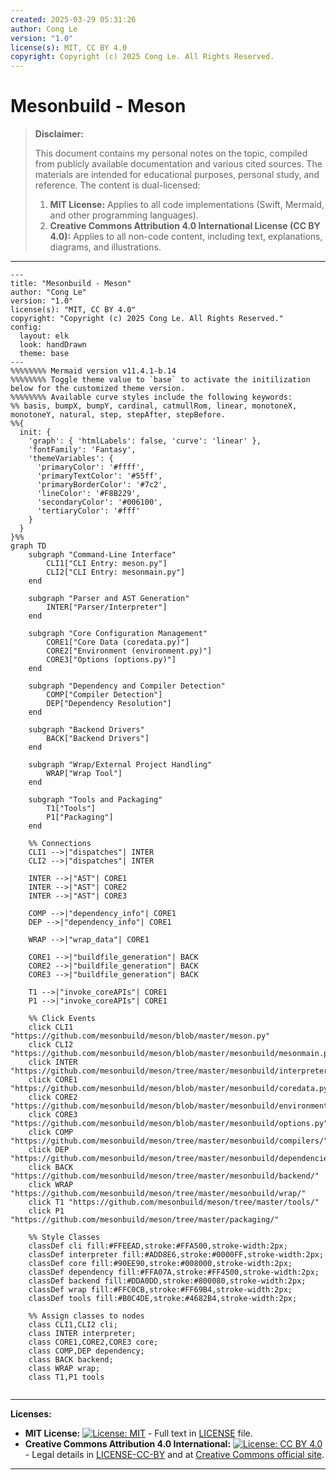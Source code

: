```yaml
---
created: 2025-03-29 05:31:26
author: Cong Le
version: "1.0"
license(s): MIT, CC BY 4.0
copyright: Copyright (c) 2025 Cong Le. All Rights Reserved.
---
```




# Mesonbuild - Meson
> **Disclaimer:**
>
> This document contains my personal notes on the topic,
> compiled from publicly available documentation and various cited sources.
> The materials are intended for educational purposes, personal study, and reference.
> The content is dual-licensed:
> 1. **MIT License:** Applies to all code implementations (Swift, Mermaid, and other programming languages).
> 2. **Creative Commons Attribution 4.0 International License (CC BY 4.0):** Applies to all non-code content, including text, explanations, diagrams, and illustrations.
---


```mermaid
---
title: "Mesonbuild - Meson"
author: "Cong Le"
version: "1.0"
license(s): "MIT, CC BY 4.0"
copyright: "Copyright (c) 2025 Cong Le. All Rights Reserved."
config:
  layout: elk
  look: handDrawn
  theme: base
---
%%%%%%%% Mermaid version v11.4.1-b.14
%%%%%%%% Toggle theme value to `base` to activate the initilization below for the customized theme version.
%%%%%%%% Available curve styles include the following keywords:
%% basis, bumpX, bumpY, cardinal, catmullRom, linear, monotoneX, monotoneY, natural, step, stepAfter, stepBefore.
%%{
  init: {
    'graph': { 'htmlLabels': false, 'curve': 'linear' },
    'fontFamily': 'Fantasy',
    'themeVariables': {
      'primaryColor': '#ffff',
      'primaryTextColor': '#55ff',
      'primaryBorderColor': '#7c2',
      'lineColor': '#F8B229',
      'secondaryColor': '#006100',
      'tertiaryColor': '#fff'
    }
  }
}%%
graph TD
    subgraph "Command-Line Interface"
        CLI1["CLI Entry: meson.py"]
        CLI2["CLI Entry: mesonmain.py"]
    end

    subgraph "Parser and AST Generation"
        INTER["Parser/Interpreter"]
    end

    subgraph "Core Configuration Management"
        CORE1["Core Data (coredata.py)"]
        CORE2["Environment (environment.py)"]
        CORE3["Options (options.py)"]
    end

    subgraph "Dependency and Compiler Detection"
        COMP["Compiler Detection"]
        DEP["Dependency Resolution"]
    end

    subgraph "Backend Drivers"
        BACK["Backend Drivers"]
    end

    subgraph "Wrap/External Project Handling"
        WRAP["Wrap Tool"]
    end

    subgraph "Tools and Packaging"
        T1["Tools"]
        P1["Packaging"]
    end

    %% Connections
    CLI1 -->|"dispatches"| INTER
    CLI2 -->|"dispatches"| INTER

    INTER -->|"AST"| CORE1
    INTER -->|"AST"| CORE2
    INTER -->|"AST"| CORE3

    COMP -->|"dependency_info"| CORE1
    DEP -->|"dependency_info"| CORE1

    WRAP -->|"wrap_data"| CORE1

    CORE1 -->|"buildfile_generation"| BACK
    CORE2 -->|"buildfile_generation"| BACK
    CORE3 -->|"buildfile_generation"| BACK

    T1 -->|"invoke_coreAPIs"| CORE1
    P1 -->|"invoke_coreAPIs"| CORE1

    %% Click Events
    click CLI1 "https://github.com/mesonbuild/meson/blob/master/meson.py"
    click CLI2 "https://github.com/mesonbuild/meson/blob/master/mesonbuild/mesonmain.py"
    click INTER "https://github.com/mesonbuild/meson/tree/master/mesonbuild/interpreter/"
    click CORE1 "https://github.com/mesonbuild/meson/blob/master/mesonbuild/coredata.py"
    click CORE2 "https://github.com/mesonbuild/meson/blob/master/mesonbuild/environment.py"
    click CORE3 "https://github.com/mesonbuild/meson/blob/master/mesonbuild/options.py"
    click COMP "https://github.com/mesonbuild/meson/tree/master/mesonbuild/compilers/"
    click DEP "https://github.com/mesonbuild/meson/tree/master/mesonbuild/dependencies/"
    click BACK "https://github.com/mesonbuild/meson/tree/master/mesonbuild/backend/"
    click WRAP "https://github.com/mesonbuild/meson/tree/master/mesonbuild/wrap/"
    click T1 "https://github.com/mesonbuild/meson/tree/master/tools/"
    click P1 "https://github.com/mesonbuild/meson/tree/master/packaging/"

    %% Style Classes
    classDef cli fill:#FFEEAD,stroke:#FFA500,stroke-width:2px;
    classDef interpreter fill:#ADD8E6,stroke:#0000FF,stroke-width:2px;
    classDef core fill:#90EE90,stroke:#008000,stroke-width:2px;
    classDef dependency fill:#FFA07A,stroke:#FF4500,stroke-width:2px;
    classDef backend fill:#DDA0DD,stroke:#800080,stroke-width:2px;
    classDef wrap fill:#FFC0CB,stroke:#FF69B4,stroke-width:2px;
    classDef tools fill:#B0C4DE,stroke:#4682B4,stroke-width:2px;

    %% Assign classes to nodes
    class CLI1,CLI2 cli;
    class INTER interpreter;
    class CORE1,CORE2,CORE3 core;
    class COMP,DEP dependency;
    class BACK backend;
    class WRAP wrap;
    class T1,P1 tools
    
```




---
**Licenses:**

- **MIT License:**  [![License: MIT](https://img.shields.io/badge/License-MIT-yellow.svg)](LICENSE) - Full text in [LICENSE](LICENSE) file.
- **Creative Commons Attribution 4.0 International:** [![License: CC BY 4.0](https://licensebuttons.net/l/by/4.0/88x31.png)](LICENSE-CC-BY) - Legal details in [LICENSE-CC-BY](LICENSE-CC-BY) and at [Creative Commons official site](http://creativecommons.org/licenses/by/4.0/).

---